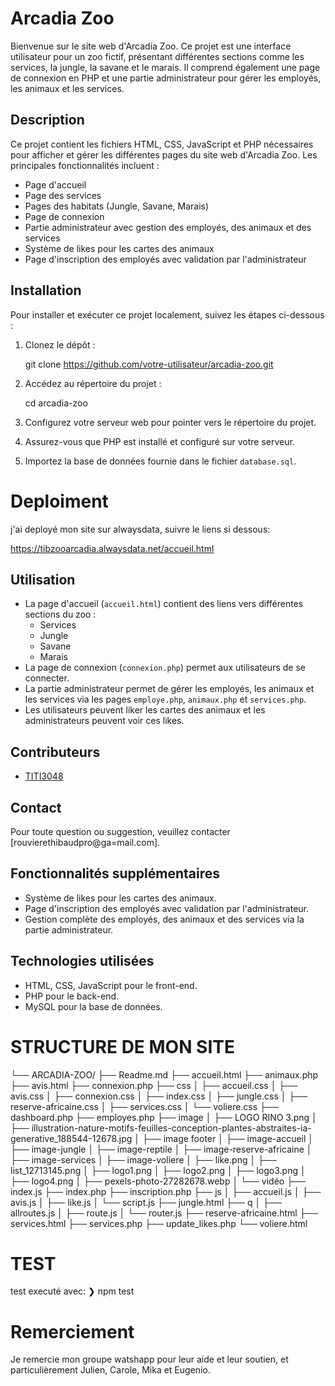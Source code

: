 # Arcadia Zoo

Bienvenue sur le site web d'Arcadia Zoo. Ce projet est une interface utilisateur pour un zoo fictif, présentant différentes sections comme les services, la jungle, la savane et le marais. Il comprend également une page de connexion en PHP et une partie administrateur pour gérer les employés, les animaux et les services.

## Description

Ce projet contient les fichiers HTML, CSS, JavaScript et PHP nécessaires pour afficher et gérer les différentes pages du site web d'Arcadia Zoo. Les principales fonctionnalités incluent :
- Page d'accueil
- Page des services
- Pages des habitats (Jungle, Savane, Marais)
- Page de connexion
- Partie administrateur avec gestion des employés, des animaux et des services
- Système de likes pour les cartes des animaux
- Page d'inscription des employés avec validation par l'administrateur

## Installation

Pour installer et exécuter ce projet localement, suivez les étapes ci-dessous :

1. Clonez le dépôt :

    git clone https://github.com/votre-utilisateur/arcadia-zoo.git
  
2. Accédez au répertoire du projet :

    cd arcadia-zoo
 
3. Configurez votre serveur web pour pointer vers le répertoire du projet.
4. Assurez-vous que PHP est installé et configuré sur votre serveur.
5. Importez la base de données fournie dans le fichier `database.sql`.

# Deploiment
j'ai deployé mon site sur alwaysdata, suivre le liens si dessous:

https://tibzooarcadia.alwaysdata.net/accueil.html

## Utilisation

- La page d'accueil (`accueil.html`) contient des liens vers différentes sections du zoo :
  - Services
  - Jungle
  - Savane
  - Marais
- La page de connexion (`connexion.php`) permet aux utilisateurs de se connecter.
- La partie administrateur permet de gérer les employés, les animaux et les services via les pages `employe.php`, `animaux.php` et `services.php`.
- Les utilisateurs peuvent liker les cartes des animaux et les administrateurs peuvent voir ces likes.


## Contributeurs

- [TITI3048](https://github.com/TITI3048/ARCADIA-ZOO)

## Contact

Pour toute question ou suggestion, veuillez contacter [rouvierethibaudpro@ga=mail.com].

## Fonctionnalités supplémentaires

- Système de likes pour les cartes des animaux.
- Page d'inscription des employés avec validation par l'administrateur.
- Gestion complète des employés, des animaux et des services via la partie administrateur.

## Technologies utilisées

- HTML, CSS, JavaScript pour le front-end.
- PHP pour le back-end.
- MySQL pour la base de données.

# STRUCTURE DE MON SITE

└── ARCADIA-ZOO/
    ├── Readme.md
    ├── accueil.html
    ├── animaux.php
    ├── avis.html
    ├── connexion.php
    ├── css
    │   ├── accueil.css
    │   ├── avis.css
    │   ├── connexion.css
    │   ├── index.css
    │   ├── jungle.css
    │   ├── reserve-africaine.css
    │   ├── services.css
    │   └── voliere.css
    ├── dashboard.php
    ├── employes.php
    ├── image
    │   ├── LOGO RINO 3.png
    │   ├── illustration-nature-motifs-feuilles-conception-plantes-abstraites-ia-generative_188544-12678.jpg
    │   ├── image footer
    │   ├── image-accueil
    │   ├── image-jungle
    │   ├── image-reptile
    │   ├── image-reserve-africaine
    │   ├── image-services
    │   ├── image-voliere
    │   ├── like.png
    │   ├── list_12713145.png
    │   ├── logo1.png
    │   ├── logo2.png
    │   ├── logo3.png
    │   ├── logo4.png
    │   ├── pexels-photo-27282678.webp
    │   └── vidéo
    ├── index.js
    ├── index.php
    ├── inscription.php
    ├── js
    │   ├── accueil.js
    │   ├── avis.js
    │   ├── like.js
    │   └── script.js
    ├── jungle.html
    ├── q
    │   ├── allroutes.js
    │   ├── route.js
    │   └── router.js
    ├── reserve-africaine.html
    ├── services.html
    ├── services.php
    ├── update_likes.php
    └── voliere.html

# TEST
test executé avec:
❯ npm test

# Remerciement
Je remercie mon groupe watshapp pour leur aide et leur soutien,
et particulièrement Julien, Carole, Mika et Eugenio.
